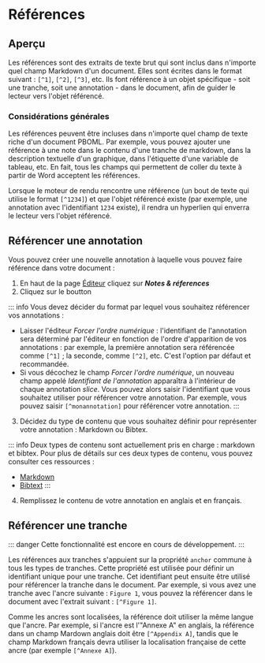# Références

## Aperçu

Les références sont des extraits de texte brut qui sont inclus dans n'importe quel champ Markdown d'un document. Elles sont écrites dans le format suivant : `[^1]`, `[^2]`, `[^3]`, etc. Ils font référence à un objet spécifique - soit une tranche, soit une annotation - dans le document, afin de guider le lecteur vers l'objet référencé.

### Considérations générales
Les références peuvent être incluses dans n'importe quel champ de texte riche d'un document PBOML. Par exemple, vous pouvez ajouter une référence à une note dans le contenu d'une tranche de markdown, dans la description textuelle d'un graphique, dans l'étiquette d'une variable de tableau, etc. En fait, tous les champs qui permettent de coller du texte à partir de Word acceptent les références.

Lorsque le moteur de rendu rencontre une référence (un bout de texte qui utilise le format `[^1234]`) et que l'objet référencé existe (par exemple, une annotation avec l'identifiant `1234` existe), il rendra un hyperlien qui enverra le lecteur vers l'objet référencé.

## Référencer une annotation

Vous pouvez créer une nouvelle annotation à laquelle vous pouvez faire référence dans votre document :

1.	En haut de la page [Éditeur](./getting-started#main-editing-area) cliquez sur ***Notes & réferences***
2.	Cliquez sur le boutton <Icon hero="plus-circle"></Icon>

::: info
Vous devez décider du format par lequel vous souhaitez référencer vos annotations :
- Laisser l'éditeur *Forcer l'ordre numérique* : l'identifiant de l'annotation sera déterminé par l'éditeur en fonction de l'ordre d'apparition de vos annotations : par exemple, la première annotation sera référencée comme `[^1]` ; la seconde, comme `[^2]`, etc. C'est l'option par défaut et recommandée.
- Si vous décochez le champ *Forcer l'ordre numérique*, un nouveau champ appelé *Identifiant de l'annotation* apparaîtra à l'intérieur de chaque annotation _slice_. Vous pouvez alors saisir l'identifiant que vous souhaitez utiliser pour référencer votre annotation. Par exemple, vous pouvez saisir `[^monannotation]` pour référencer votre annotation.
:::

3. Décidez du type de contenu que vous souhaitez définir pour représenter votre annotation : Markdown ou Bibtex.

::: info
Deux types de contenu sont actuellement pris en charge : markdown et bibtex. Pour plus de détails sur ces deux types de contenu, vous pouvez consulter ces ressources :
* [Markdown](https://en.wikipedia.org/wiki/Markdown)
* [Bibtext](https://en.wikipedia.org/wiki/BibTeX)
:::

4. Remplissez le contenu de votre annotation en anglais et en français.

<PbomlWidget sample="/samples/annotation_reference.pboml.yaml" title="Référence d'une annotation dans une tranche de Markdown" mode="edit"></PbomlWidget>

## Référencer une tranche

::: danger
Cette fonctionnalité est encore en cours de développement.
:::

Les références aux tranches s'appuient sur la propriété `anchor` commune à tous les types de tranches. Cette propriété est utilisée pour définir un identifiant unique pour une tranche. Cet identifiant peut ensuite être utilisé pour référencer la tranche dans le document. Par exemple, si vous avez une tranche avec l'ancre suivante : `Figure 1`, vous pouvez la référencer dans le document avec l'extrait suivant : `[^Figure 1]`.

Comme les ancres sont localisées, la référence doit utiliser la même langue que l'ancre. Par exemple, si l'ancre est l'"Annexe A" en anglais, la référence dans un champ Mardown anglais doit être `[^Appendix A]`, tandis que le champ Markdown français devra utiliser la localisation française de cette ancre (par exemple `[^Annexe A]`).